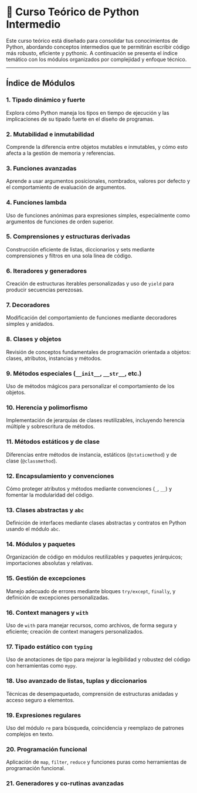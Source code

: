 
# 📘 Curso Teórico de Python Intermedio

Este curso teórico está diseñado para consolidar tus conocimientos de Python, abordando conceptos intermedios que te permitirán escribir código más robusto, eficiente y pythonic. A continuación se presenta el índice temático con los módulos organizados por complejidad y enfoque técnico.

---

## Índice de Módulos

### 1. Tipado dinámico y fuerte  

Explora cómo Python maneja los tipos en tiempo de ejecución y las implicaciones de su tipado fuerte en el diseño de programas.

### 2. Mutabilidad e inmutabilidad  

Comprende la diferencia entre objetos mutables e inmutables, y cómo esto afecta a la gestión de memoria y referencias.

### 3. Funciones avanzadas  

Aprende a usar argumentos posicionales, nombrados, valores por defecto y el comportamiento de evaluación de argumentos.

### 4. Funciones lambda  

Uso de funciones anónimas para expresiones simples, especialmente como argumentos de funciones de orden superior.

### 5. Comprensiones y estructuras derivadas  

Construcción eficiente de listas, diccionarios y sets mediante comprensiones y filtros en una sola línea de código.

### 6. Iteradores y generadores  

Creación de estructuras iterables personalizadas y uso de `yield` para producir secuencias perezosas.

### 7. Decoradores  

Modificación del comportamiento de funciones mediante decoradores simples y anidados.

### 8. Clases y objetos  

Revisión de conceptos fundamentales de programación orientada a objetos: clases, atributos, instancias y métodos.

### 9. Métodos especiales (`__init__`, `__str__`, etc.)  

Uso de métodos mágicos para personalizar el comportamiento de los objetos.

### 10. Herencia y polimorfismo  

Implementación de jerarquías de clases reutilizables, incluyendo herencia múltiple y sobrescritura de métodos.

### 11. Métodos estáticos y de clase  

Diferencias entre métodos de instancia, estáticos (`@staticmethod`) y de clase (`@classmethod`).

### 12. Encapsulamiento y convenciones  

Cómo proteger atributos y métodos mediante convenciones (`_`, `__`) y fomentar la modularidad del código.

### 13. Clases abstractas y `abc`  

Definición de interfaces mediante clases abstractas y contratos en Python usando el módulo `abc`.

### 14. Módulos y paquetes  

Organización de código en módulos reutilizables y paquetes jerárquicos; importaciones absolutas y relativas.

### 15. Gestión de excepciones  

Manejo adecuado de errores mediante bloques `try/except`, `finally`, y definición de excepciones personalizadas.

### 16. Context managers y `with`  

Uso de `with` para manejar recursos, como archivos, de forma segura y eficiente; creación de context managers personalizados.

### 17. Tipado estático con `typing`  

Uso de anotaciones de tipo para mejorar la legibilidad y robustez del código con herramientas como `mypy`.

### 18. Uso avanzado de listas, tuplas y diccionarios  

Técnicas de desempaquetado, comprensión de estructuras anidadas y acceso seguro a elementos.

### 19. Expresiones regulares  

Uso del módulo `re` para búsqueda, coincidencia y reemplazo de patrones complejos en texto.

### 20. Programación funcional  

Aplicación de `map`, `filter`, `reduce` y funciones puras como herramientas de programación funcional.

### 21. Generadores y co-rutinas avanzadas  
